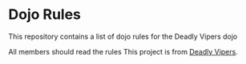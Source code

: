 Dojo Rules
==========

This repository contains a list of dojo rules for the Deadly Vipers dojo

All members should read the rules
This project is from [Deadly Vipers](https://github.com/deadlyvipers).
